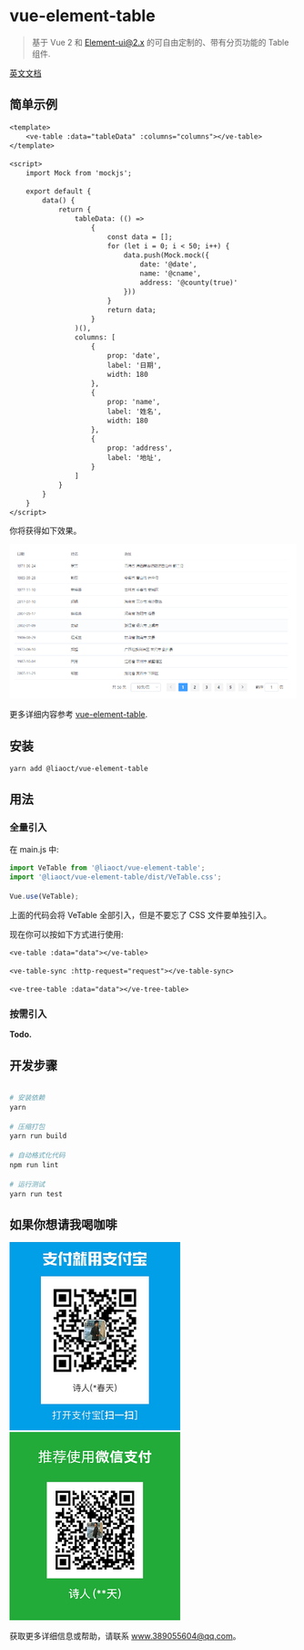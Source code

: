 # vue-element-table

> 基于 Vue 2 和 Element-ui@2.x 的可自由定制的、带有分页功能的 Table 组件.

[英文文档](README.md)

## 简单示例

```
<template>
    <ve-table :data="tableData" :columns="columns"></ve-table>
</template>

<script>
    import Mock from 'mockjs';

    export default {
        data() {
            return {
                tableData: (() =>
                    {
                        const data = [];
                        for (let i = 0; i < 50; i++) {
                            data.push(Mock.mock({
                                date: '@date',
                                name: '@cname',
                                address: '@county(true)'
                            }))
                        }
                        return data;
                    }
                )(),
                columns: [
                    {
                        prop: 'date',
                        label: '日期',
                        width: 180
                    },
                    {
                        prop: 'name',
                        label: '姓名',
                        width: 180
                    },
                    {
                        prop: 'address',
                        label: '地址',
                    }
                ]
            }
        }
    }
</script>
```

你将获得如下效果。

![](./public/images/demo.png)

更多详细内容参考 [vue-element-table](https://liaoct.github.io/vue-element-table/).

## 安装

```bash
yarn add @liaoct/vue-element-table
```

## 用法

### 全量引入

在 main.js 中:

```js
import VeTable from '@liaoct/vue-element-table';
import '@liaoct/vue-element-table/dist/VeTable.css';

Vue.use(VeTable);
```

上面的代码会将 VeTable 全部引入，但是不要忘了 CSS 文件要单独引入。

现在你可以按如下方式进行使用:

```vue
<ve-table :data="data"></ve-table>

<ve-table-sync :http-request="request"></ve-table-sync>

<ve-tree-table :data="data"></ve-tree-table>
```

### 按需引入

<b>Todo.</b>

## 开发步骤

```bash

# 安装依赖
yarn

# 压缩打包
yarn run build

# 自动格式化代码
npm run lint

# 运行测试
yarn run test

```

## 如果你想请我喝咖啡

![](./public/images/alipay.png)
![](./public/images/wechatpay.png)

获取更多详细信息或帮助，请联系 <www.389055604@qq.com>。
